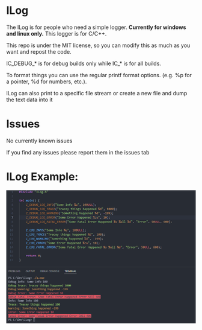 # ILog
The ILog is for people who need a simple logger. **Currently for windows and linux only.**
This logger is for C/C++.

This repo is under the MIT license, so you can modify this as much as you want and repost the code.

IC_DEBUG_* is for debug builds only while IC_* is for all builds.

To format things you can use the regular printf format options. (e.g. %p for a pointer, %d for numbers, etc.). 

ILog can also print to a specific file stream or create a new file and dump the text data into it

# Issues

No currently known issues

If you find any issues please report them in the issues tab

# ILog Example:
![github image](https://github.com/Imaaaaaaaaaaaaaaan/IcLogger/blob/main/Example_ILog.PNG)
